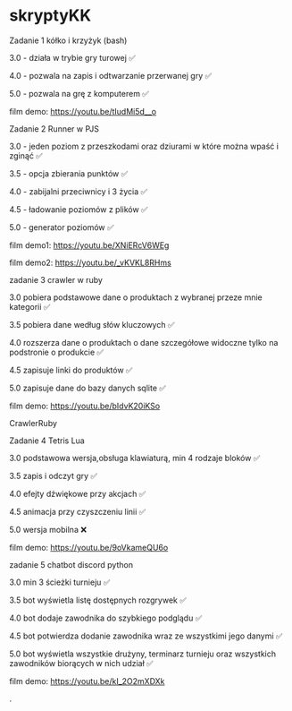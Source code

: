 # skryptyKK



Zadanie 1 kółko i krzyżyk (bash)


3.0 - działa w trybie gry turowej ✅


4.0 - pozwala na zapis i odtwarzanie przerwanej gry ✅


5.0 - pozwala na grę z komputerem ✅


film demo: https://youtu.be/tIudMi5d__o




Zadanie 2 Runner w PJS


3.0 - jeden poziom z przeszkodami oraz dziurami w które można wpaść i zginąć ✅


3.5 - opcja zbierania punktów ✅


4.0 - zabijalni przeciwnicy i 3 życia ✅


4.5 - ładowanie poziomów z plików ✅


5.0 - generator poziomów ✅


film demo1: https://youtu.be/XNiERcV6WEg


film demo2: https://youtu.be/_vKVKL8RHms




zadanie 3 crawler w ruby


3.0 pobiera podstawowe dane o produktach z wybranej przeze mnie kategorii ✅


3.5 pobiera dane według słów kluczowych ✅


4.0 rozszerza dane o produktach o dane szczegółowe widoczne tylko na podstronie o produkcie ✅


4.5 zapisuje linki do produktów ✅


5.0 zapisuje dane do bazy danych sqlite ✅



film demo: https://youtu.be/bIdvK20iKSo

CrawlerRuby



Zadanie 4 Tetris Lua

3.0 podstawowa wersja,obsługa klawiaturą, min 4 rodzaje bloków ✅

3.5 zapis i odczyt gry ✅

4.0 efejty dźwiękowe przy akcjach ✅

4.5 animacja przy czyszczeniu linii ✅

5.0 wersja mobilna ❌

film demo: https://youtu.be/9oVkameQU6o



zadanie 5 chatbot discord python

3.0 min 3 ścieżki turnieju ✅

3.5 bot wyświetla listę dostępnych rozgrywek ✅

4.0 bot dodaje zawodnika do szybkiego podglądu ✅

4.5 bot potwierdza dodanie zawodnika wraz ze wszystkimi jego danymi ✅

5.0 bot wyświetla wszystkie drużyny, terminarz turnieju oraz wszystkich zawodników biorących w nich udział ✅


film demo: https://youtu.be/kI_2O2mXDXk








.
